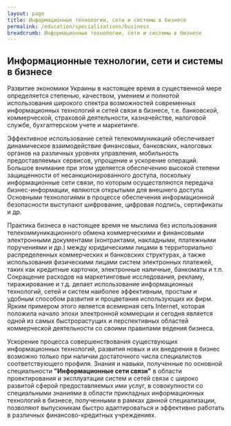 ```yaml
---
layout: page
title: Информационные технологии, сети и системы в бизнесе
permalink: /education/specializations/business
breadcrumb: Информационные технологии, сети и системы в бизнесе
---
```

## Информационные технологии, сети и системы в бизнесе

Развитие экономики Украины в настоящее время в существенной мере определяется степенью, качеством, умением и полнотой использования широкого спектра возможностей современных информационных технологий и сетей связи в бизнесе, т.е. банковской, коммерческой, страховой деятельности, казначействе, налоговой службе, бухгалтерском учете и маркетинге. 

Эффективное использование сетей телекоммуникаций обеспечивает динамическое взаимодействие финансовых, банковских, налоговых органов на различных уровнях управления, мобильность предоставляемых сервисов, упрощение и ускорение операций. Большое внимание при этом уделяется обеспечению высокой степени защищенности от несанкционированного доступа, поскольку информационные сети связи, по которым осуществляются передача бизнес-информации, являются открытыми для внешнего доступа. Основными технологиями в процессе обеспечения информационной безопасности выступают шифрование, цифровая подпись, сертификаты и др.

Практика бизнеса в настоящее время не мыслима без использования телекоммуникационного обмена коммерческими и финансовыми электронными документами (контрактами, накладными, платежными поручениями и др.) между юридическими лицами в территориально распределенных коммерческих и банковских структурах, а также использования физическими лицами систем электронных платежей, таких как кредитные карточки, электронные наличные, банкоматы и т.п. Сокращение расходов на маркетинговые исследования, рекламу, тиражирование и т.д. делает использование информационных технологий, сетей и систем наиболее эффективным, простым и удобным способом развития и процветания использующих их фирм. Ярким примером этого является всемирная сеть Internet, которая положила начало эпохи электронной коммерции и сегодня является одной из самых быстрорастущих и перспективных областей коммерческой деятельности со своими правилами ведения бизнеса. 

Ускорение процесса совершенствования существующих информационных технологий, развития новых и их внедрения в бизнес возможно только при наличии достаточного числа специалистов соответствующего профиля. Знания и навыки, полученные по основной специальности **"Информационные сети связи"** в области проектирования и эксплуатации систем и сетей связи с широко развитой сферой предоставляемых ими услуг, в совокупности со специальными знаниями в области прикладных информационных технологий в бизнесе, полученными в рамках данной специализации, позволяют выпускникам быстро адаптироваться и эффективно работать в различных финансово-кредитных учреждениях.
